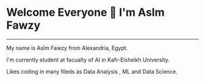 # Welcome Everyone 👋 I'm Aslm Fawzy
---------
 My name is Aslm Fawzy from Alexandria, Egypt.
 
 I'm currently student at facualty of AI in Kafr-Elsheikh University.
 
 Likes coding in many fileds as Data Analysis , ML and Data Science.
